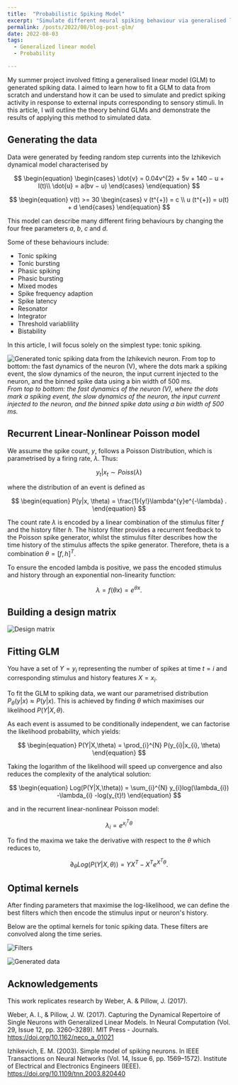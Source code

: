 ```yaml
---
title:  "Probabilistic Spiking Model"
excerpt: "Simulate different neural spiking behaviour via generalised linear model"
permalink: /posts/2022/08/blog-post-glm/
date: 2022-08-03
tags:
  - Generalized linear model
  - Probability

---
```


My summer project involved fitting a generalised linear model (GLM) to generated spiking data. I aimed to learn how to fit a GLM to data from scratch and understand how it can be used to simulate and predict spiking activity in response to external inputs corresponding to sensory stimuli. In this article, I will outline the theory behind GLMs and demonstrate the results of applying this method to simulated data.

## Generating the data

Data were generated by feeding random step currents into the Izhikevich dynamical model characterised by

$$
\begin{equation}
\begin{cases}
    \dot{v} = 0.04v^{2} + 5v + 140 − u + I(t)\\
    \dot{u} = a(bv − u)
\end{cases}
\end{equation}
$$


$$
\begin{equation}
  v(t) >= 30 
    \begin{cases}
      v (t^{+}) = c \\
      u (t^{+}) = u(t) + d
    \end{cases}       
\end{equation}
$$

This model can describe many different firing behaviours by changing the four free parameters $a$, $b$, $c$ and $d$.

Some of these behaviours include:
* Tonic spiking
* Tonic bursting
* Phasic spiking
* Phasic bursting
* Mixed modes
* Spike frequency adaption
* Spike latency
* Resonator
* Integrator
* Threshold variablility
* Bistability
  
In this article, I will focus solely on the simplest type: tonic spiking.

![Generated tonic spiking data from the Izhikevich neuron. From top to bottom: the fast dynamics of the neuron (V), where the dots mark a spiking event, the slow dynamics of the neuron, the input current injected to the neuron, and the binned spike data using a bin width of 500 ms.](/images/glm_project_figs/tonic_spiking.svg "Generated tonic spiking data from the Izhikevich neuron")
*From top to bottom: the fast dynamics of the neuron (V), where the dots mark a spiking event, the slow dynamics of the neuron, the input current injected to the neuron, and the binned spike data using a bin width of 500 ms.*

## Recurrent Linear-Nonlinear Poisson model

We assume the spike count, $y$, follows a Poisson Distribution, which is parametrised by a firing rate, $\lambda$. Thus:

$$
\begin{equation}
y_{t} | x_{t} \sim Poiss(\lambda)
\end{equation}
$$

where the distribution of an event is defined as

$$ 
\begin{equation}
P(y|x, \theta) = \frac{1}{y!}\lambda^{y}e^{-\lambda} .
\end{equation}
$$

The count rate $\lambda$ is encoded by a linear combination of the stimulus filter $f$ and the history filter $h$. The history filter provides a recurrent feedback to the Poisson spike generator, whilst the stimulus filter describes how the time history of the stimulus affects the spike generator. Therefore, theta is a combination $\theta = [f, h]^T$.

To ensure the encoded lambda is positive, we pass the encoded stimulus and history through an exponential non-linearity function:

$$
\begin{equation}
\lambda = f(\theta x) = e^{\theta x}.
\end{equation}
$$

## Building a design matrix

![Design matrix](/images/glm_project_figs/design_mat.png "Design matrix of the spiking neuron")

## Fitting GLM

You have a set of $Y={y_{i}}$ representing the number of spikes at time $t=i$ and corresponding stimulus and history features $X={x_{i}}$.

To fit the GLM to spiking data, we want our parametrised distribution $P_{\theta}(y|x)≈P(y|x)$. This is achieved by finding $\theta$ which maximises our likelihood $P(Y |X, \theta)$.

As each event is assumed to be conditionally independent, we can factorise the likelihood probability, which yields:

$$
\begin{equation}
P(Y|X,\theta) = \prod_{i}^{N} P(y_{i}|x_{i}, \theta)
\end{equation}
$$

Taking the logarithm of the likelihood will speed up convergence and also reduces the complexity of the analytical solution:

$$
\begin{equation}
Log(P(Y|X,\theta)) = \sum_{i}^{N} y_{i}log(\lambda_{i}) -\lambda_{i} -log(y_{t}!)
\end{equation}
$$

and in the recurrent linear-nonlinear Poisson model:

$$
\begin{equation}
\lambda_{i} = e^{x_{i}^{T}\theta}
\end{equation}
$$

To find the maxima we take the derivative with respect to the $\theta$ which reduces to,

$$
\begin{equation}
\partial_{\theta} Log(P(Y|X,\theta)) = YX^{T} - X^{T}e^{X^{T}\theta}.
\end{equation}
$$

## Optimal kernels

After finding parameters that maximise the log-likelihood, we can define the best filters which then encode the stimulus input or neuron's history.

Below are the optimal kernels for tonic spiking data. These filters are convolved along the time series.

![Filters](/images/glm_project_figs/filters.svg "Inferred filters of the glm")

![Generated data](/images/glm_project_figs/simulated_plot.svg "Generated data from the inferred filters of the glm")

## Acknowledgements

This work replicates research by Weber, A. & Pillow, J. (2017).

Weber, A. I., & Pillow, J. W. (2017). Capturing the Dynamical Repertoire of Single Neurons with Generalized Linear Models. In Neural Computation (Vol. 29, Issue 12, pp. 3260–3289). MIT Press - Journals. https://doi.org/10.1162/neco_a_01021

Izhikevich, E. M. (2003). Simple model of spiking neurons. In IEEE Transactions on Neural Networks (Vol. 14, Issue 6, pp. 1569–1572). Institute of Electrical and Electronics Engineers (IEEE). https://doi.org/10.1109/tnn.2003.820440
